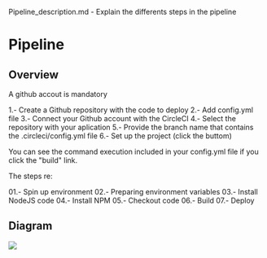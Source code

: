 Pipeline_description.md - Explain the differents steps in the pipeline

# Pipeline 

## Overview

A github accout is mandatory

1.- Create a Github repository with the code to deploy
2.- Add config.yml file
3.- Connect your Github account with the CircleCI
4.- Select the repository with your aplication
5.- Provide the branch name that contains the .circleci/config.yml file
6.- Set up the project (click the buttom)

You can see the command execution included in your config.yml file if you click the "build" link.

The steps re:

01.- Spin up environment
02.- Preparing environment variables
03.- Install NodeJS code
04.- Install NPM
05.- Checkout code
06.- Build
07.- Deploy

## Diagram

![](https://github.com/jaguilarweb/udagram/blob/master/documents/pipeline.png)




